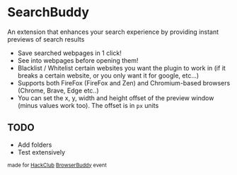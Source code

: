 # SearchBuddy

An extension that enhances your search experience by providing instant previews of search results

- Save searched webpages in 1 click!
- See into webpages before opening them!
- Blacklist / Whitelist certain websites you want the plugin to work in (if it breaks a certain website, or you only want it for google, etc...)
- Supports both FireFox (FireFox and Zen) and Chromium-based browsers (Chrome, Brave, Edge etc..)
- You can set the x, y, width and height offset of the preview window (minus values work too). The offset is in `px` units

## TODO

- Add folders
- Test extensively

<sub>made for [HackClub](https://hackclub.com) [BrowserBuddy](https://browserbuddy.hackclub.com) event</sub>
